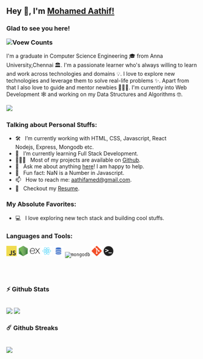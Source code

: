## Hey 👋, I'm [Mohamed Aathif!](https://github.com/Aathif-amed/)

<!-- [![Linkedin Badge](https://img.shields.io/badge/-LinkedIn-0e76a8?style=flat-square&logo=Linkedin&logoColor=white)](https://linkedin.com/in/Aathif-amed)
[![Website Badge](https://img.shields.io/badge/Website-3b5998?style=flat-square&logo=google-chrome&logoColor=white)](https://Aathif-amed.github.io/)
[![Twitter Badge](https://img.shields.io/badge/-Twitter-00acee?style=flat-square&logo=Twitter&logoColor=white)](https://twitter.com/Aathif-amed)
[![Instagram Badge](https://img.shields.io/badge/-Instagram-e4405f?style=flat-square&logo=Instagram&logoColor=white)](https://instagram.com/Aathif-amed/)
[![Telegram Badge](https://img.shields.io/badge/-Telegram-0088cc?style=flat-square&logo=Telegram&logoColor=white)](https://t.me/Aathif-amed) -->

### Glad to see you here! &nbsp; <p align="left"> <img src="https://komarev.com/ghpvc/?username=Aathif-amed&label=Profile%20views&color=0e75b6&style=flat" alt="Voew Counts"> </p>

I'm a graduate in Computer Science Engineering 🎓 from Anna University,Chennai 🏛. I'm a passionate learner who's always willing to learn and work across technologies and domains 💡. I love to explore new technologies and leverage them to solve real-life problems ✨. Apart from that I also love to guide and mentor newbies 👨🏻‍💻. I'm currently into Web Development 🕸️ and working on my Data Structures and Algorithms 🤓.





[![](https://gitwar.herokuapp.com/badge?username=Aathif-amed&label=Gitwar%20Profile%20Score&style=for-the-badge&color=0088cc)](https://gitwar.herokuapp.com/)



### Talking about Personal Stuffs:

- 🛠 &nbsp; I’m currently working with HTML, CSS, Javascript, React <br /> Nodejs, Express, Mongodb etc.
- 🚀 &nbsp; I’m currently learning Full Stack Development.
- 👨🏻‍💻 &nbsp; Most of my projects are available on [Github](https://github.com/Aathif-amed).
- 💬 &nbsp; Ask me about anything [here](https://github.com/Aathif-amed/Aathif/issues/2)! I am happy to help.
- 👾 &nbsp; Fun fact: NaN is a Number in Javascript.
- 📫 &nbsp; How to reach me: aathifamed@gmail.com.
- 📝 &nbsp; Checkout my [Resume](https://drive.google.com/file/d/1Tyb80B4JWgBuzYhJkLHuOrKuC9phmZTL/view?usp=sharing).

### My Absolute Favorites:

- 💻 &nbsp; I love exploring new tech stack and building cool stuffs.


### Languages and Tools:


<code><img height="27" src="https://raw.githubusercontent.com/github/explore/80688e429a7d4ef2fca1e82350fe8e3517d3494d/topics/javascript/javascript.png" alt="javascript"></code>
<code><img height="27" src="https://raw.githubusercontent.com/github/explore/80688e429a7d4ef2fca1e82350fe8e3517d3494d/topics/nodejs/nodejs.png" alt="nodejs"></code>
<code><img height="27" src="https://raw.githubusercontent.com/devicons/devicon/master/icons/express/express-original.svg" alt="expressjs"></code>
<code><img height="27" src="https://raw.githubusercontent.com/github/explore/80688e429a7d4ef2fca1e82350fe8e3517d3494d/topics/react/react.png" alt="react"></code>
<code><img height="27" src="https://raw.githubusercontent.com/github/explore/80688e429a7d4ef2fca1e82350fe8e3517d3494d/topics/sql/sql.png" alt="sql"></code>
<code><img height="27" src="https://encrypted-tbn0.gstatic.com/images?q=tbn%3AANd9GcSTTzPAw-55ssm1Im594xYZ9eRQu2JylrkYLg&usqp=CAU" alt="mongodb"></code>
<code><img height="27" src="https://raw.githubusercontent.com/devicons/devicon/master/icons/git/git-original.svg" alt="git"></code>
<code><img height="27" src="https://raw.githubusercontent.com/github/explore/80688e429a7d4ef2fca1e82350fe8e3517d3494d/topics/terminal/terminal.png" alt="terminal"></code>

<br/>
<br/>




### ⚡ Github Stats

  <br />
  <img height="180em" src="https://github-readme-stats.vercel.app/api?username=Aathif-amed&show_icons=true&hide_border=true&&count_private=true&include_all_commits=true" />
  <img height="180em" src="https://github-readme-stats.vercel.app/api/top-langs/?username=Aathif-amed&exclude_repo=KNN-Image-Classification&show_icons=true&hide_border=true&layout=compact&langs_count=8"/>

### ☄️ Github Streaks

  <br />
  <img height="180em" src="https://github-readme-streak-stats.herokuapp.com/?user=Aathif-amed&hide_border=true" />



